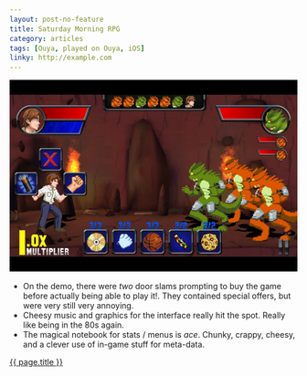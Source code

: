 ```yaml
---
layout: post-no-feature
title: Saturday Morning RPG
category: articles
tags: [Ouya, played on Ouya, iOS]
linky: http://example.com
---
```


<a href="{{page.linky}}">![{{ page.title }}](/images/Saturday-Morning-RPG.jpg)</a>

* On the demo, there were *two* door slams prompting to buy the game before actually being able to play it!. They contained special offers, but were very still very annoying.
* Cheesy music and graphics for the interface really hit the spot. Really like being in the 80s again.
* The magical notebook for stats / menus is *ace*. Chunky, crappy, cheesy, and a clever use of in-game stuff for meta-data.


[{{ page.title }}]({{page.linky}})